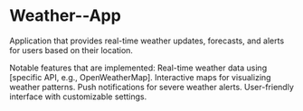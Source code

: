 # Weather--App
Application that provides real-time weather updates, forecasts, and alerts for users based on their location.

Notable features that are implemented:
  Real-time weather data using [specific API, e.g., OpenWeatherMap].
  Interactive maps for visualizing weather patterns.
  Push notifications for severe weather alerts.
  User-friendly interface with customizable settings.
